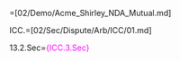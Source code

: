 =[02/Demo/Acme_Shirley_NDA_Mutual.md]

ICC.=[02/Sec/Dispute/Arb/ICC/01.md]

13.2.Sec=<font color="magenta">{ICC.3.Sec}</font>